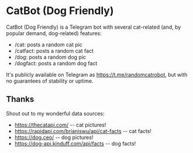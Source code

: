 # CatBot (Dog Friendly)

CatBot (Dog Friendly) is a Telegram bot with several cat-related (and, by popular demand, dog-related) features:

- /cat: posts a random cat pic
- /catfact: posts a random cat fact
- /dog: posts a random dog pic
- /dogfact: posts a random dog fact

It's publicly available on Telegram as https://t.me/randomcatrobot, but with no guarantees of stability or uptime.


## Thanks

Shout out to my wonderful data sources:
- https://thecatapi.com/ -- cat pictures!
- https://rapidapi.com/brianiswu/api/cat-facts -- cat facts!
- https://dog.ceo/ -- dog pictures!
- https://dog-api.kinduff.com/api/facts -- dog facts!
